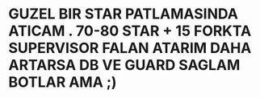 # GUZEL BIR STAR PATLAMASINDA ATICAM . 70-80 STAR + 15 FORKTA SUPERVISOR FALAN ATARIM DAHA ARTARSA DB VE GUARD SAGLAM BOTLAR AMA ;)
